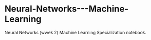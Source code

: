 # Neural-Networks---Machine-Learning

Neural Networks (wwek 2) Machine Learning Specialization notebook.
